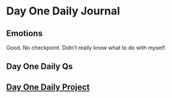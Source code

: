 # Day One Daily Journal

## Emotions

Good. No checkpoint. Didn't really know what to do with myself.

## Day One Daily Qs



## [Day One Daily Project](https://github.com/CMitchell5619/vue-playground)
